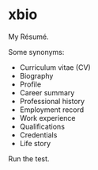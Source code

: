 # xbio

My Résumé.

Some synonyms:

- Curriculum vitae (CV)
- Biography
- Profile
- Career summary
- Professional history
- Employment record
- Work experience
- Qualifications
- Credentials
- Life story


Run the test.
